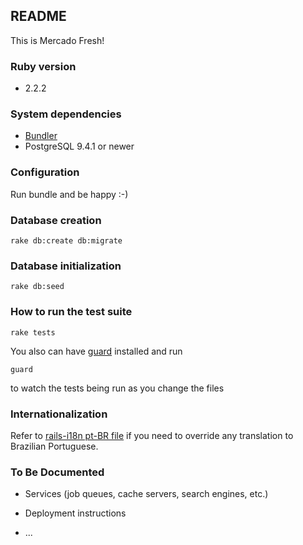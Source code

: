 ## README

This is Mercado Fresh!

### Ruby version

* 2.2.2

### System dependencies

* [Bundler](https://github.com/bundler/bundler)
* PostgreSQL 9.4.1 or newer

### Configuration

Run bundle and be happy :-)

### Database creation

```
rake db:create db:migrate
```

### Database initialization

```
rake db:seed
```

### How to run the test suite


```
rake tests
```

You also can have [guard](https://github.com/guard/guard/) installed and run

```
guard
```

to watch the tests being run as you change the files

### Internationalization

Refer to [rails-i18n pt-BR file](https://github.com/svenfuchs/rails-i18n/blob/master/rails/locale/pt-BR.yml)
if you need to override any translation to Brazilian Portuguese.

### To Be Documented

* Services (job queues, cache servers, search engines, etc.)

* Deployment instructions

* ...
